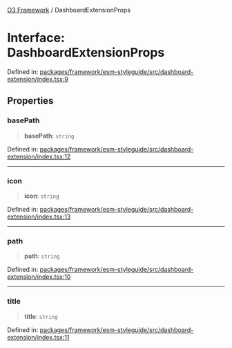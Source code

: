 [O3 Framework](../API.md) / DashboardExtensionProps

# Interface: DashboardExtensionProps

Defined in: [packages/framework/esm-styleguide/src/dashboard-extension/index.tsx:9](https://github.com/UjjawalPrabhat/openmrs-esm-core/blob/main/packages/framework/esm-styleguide/src/dashboard-extension/index.tsx#L9)

## Properties

### basePath

> **basePath**: `string`

Defined in: [packages/framework/esm-styleguide/src/dashboard-extension/index.tsx:12](https://github.com/UjjawalPrabhat/openmrs-esm-core/blob/main/packages/framework/esm-styleguide/src/dashboard-extension/index.tsx#L12)

***

### icon

> **icon**: `string`

Defined in: [packages/framework/esm-styleguide/src/dashboard-extension/index.tsx:13](https://github.com/UjjawalPrabhat/openmrs-esm-core/blob/main/packages/framework/esm-styleguide/src/dashboard-extension/index.tsx#L13)

***

### path

> **path**: `string`

Defined in: [packages/framework/esm-styleguide/src/dashboard-extension/index.tsx:10](https://github.com/UjjawalPrabhat/openmrs-esm-core/blob/main/packages/framework/esm-styleguide/src/dashboard-extension/index.tsx#L10)

***

### title

> **title**: `string`

Defined in: [packages/framework/esm-styleguide/src/dashboard-extension/index.tsx:11](https://github.com/UjjawalPrabhat/openmrs-esm-core/blob/main/packages/framework/esm-styleguide/src/dashboard-extension/index.tsx#L11)
